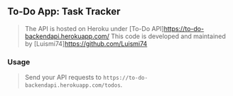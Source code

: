 ## To-Do App: Task Tracker
>The API is hosted on Heroku under [To-Do API]https://to-do-backendapi.herokuapp.com/
>This code is developed and maintained by [Luismi74]https://github.com/Luismi74

### Usage
> Send your API requests to ```https://to-do-backendapi.herokuapp.com/todos```.
